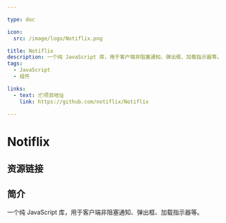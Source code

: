 ```yaml
---

type: doc

icon:
  src: /image/logo/Notiflix.png

title: Notiflix
description: 一个纯 JavaScript 库，用于客户端非阻塞通知、弹出框、加载指示器等。
tags:
  - JavaScript
  - 组件

links:
  - text: 📦项目地址
    link: https://github.com/notiflix/Notiflix

---
```


<ShowLogo />

# Notiflix

<ShowTags />

<ShowBreadcrumb />

## 资源链接

<ShowLinks />

## 简介

一个纯 JavaScript 库，用于客户端非阻塞通知、弹出框、加载指示器等。
